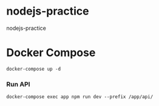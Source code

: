 # nodejs-practice
nodejs-practice

# Docker Compose

```
docker-compose up -d
```

### Run API

```
docker-compose exec app npm run dev --prefix /app/api/  
```
